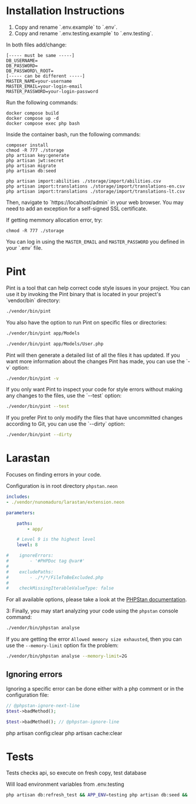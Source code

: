 # Installation Instructions

1. Copy and rename \`.env.example\` to \`.env\`.
2. Copy and rename \`.env.testing.example\` to \`.env.testing\`.

In both files add/change:

```
[----- must be same -----]
DB_USERNAME=
DB_PASSWORD=
DB_PASSWORD\_ROOT=
[----- can be different -----]
MASTER_NAME=your-username
MASTER_EMAIL=your-login-email
MASTER_PASSWORD=your-login-password
```

Run the following commands:

```shell
docker compose build
docker compose up -d
docker compose exec php bash
```

Inside the container bash, run the following commands:

```shell
composer install
chmod -R 777 ./storage
php artisan key:generate
php artisan jwt:secret
php artisan migrate
php artisan db:seed

php artisan import:abilities ./storage/import/abilities.csv
php artisan import:translations ./storage/import/translations-en.csv
php artisan import:translations ./storage/import/translations-lt.csv
```

Then, navigate to \`https://localhost/admin\` in your web browser. You may need to add an exception for a self-signed SSL certificate.

If getting memmory allocation error, try:

```shell
chmod -R 777 ./storage
```

You can log in using the `MASTER_EMAIL` and `MASTER_PASSWORD` you defined in your \`.env\` file.


# Pint

Pint is a tool that can help correct code style issues in your project. You can use it by invoking the Pint binary that is located in your project's \`vendor/bin\` directory:

```bash
./vendor/bin/pint
```

You also have the option to run Pint on specific files or directories:

```bash
./vendor/bin/pint app/Models
```

```bash
./vendor/bin/pint app/Models/User.php
```

Pint will then generate a detailed list of all the files it has updated. If you want more information about the changes Pint has made, you can use the \`-v\` option:

```bash
./vendor/bin/pint -v
```

If you only want Pint to inspect your code for style errors without making any changes to the files, use the \`--test\` option:

```bash
./vendor/bin/pint --test
```

If you prefer Pint to only modify the files that have uncommitted changes according to Git, you can use the \`--dirty\` option:

```bash
./vendor/bin/pint --dirty
```

# Larastan

Focuses on finding errors in your code.

Configuration is in root directory `phpstan.neon`

```yaml
includes:
- ./vendor/nunomaduro/larastan/extension.neon

parameters:

    paths:
        - app/

    # Level 9 is the highest level
    level: 8

#    ignoreErrors:
#        - '#PHPDoc tag @var#'
#
#    excludePaths:
#        - ./*/*/FileToBeExcluded.php
#
#    checkMissingIterableValueType: false
```

For all available options, please take a look at the [PHPStan documentation](https://phpstan.org/config-reference).

3: Finally, you may start analyzing your code using the `phpstan` console command:

```bash
./vendor/bin/phpstan analyse
```

If you are getting the error `Allowed memory size exhausted`, then you can use the `--memory-limit` option fix the problem:

```bash
./vendor/bin/phpstan analyse --memory-limit=2G
```

## Ignoring errors

Ignoring a specific error can be done either with a php comment or in the configuration file:

```php
// @phpstan-ignore-next-line
$test->badMethod();

$test->badMethod(); // @phpstan-ignore-line
```


php artisan config:clear
php artisan cache:clear


# Tests

Tests checks api, so execute on fresh copy, test database

Will load environment variables from .env.testing
```bash
php artisan db:refresh_test && APP_ENV=testing php artisan db:seed && ./vendor/bin/pest --coverage
```
#
